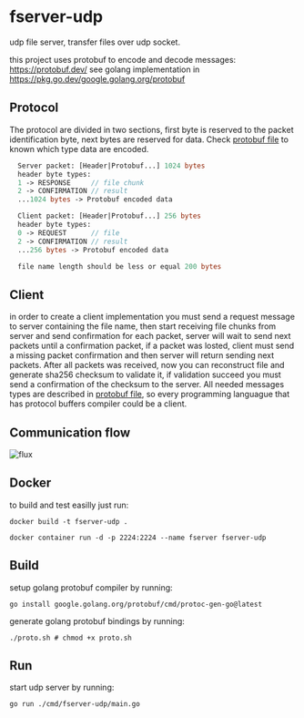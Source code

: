 # fserver-udp
udp file server, transfer files over udp socket.

this project uses protobuf to encode and decode messages: https://protobuf.dev/
see golang implementation in https://pkg.go.dev/google.golang.org/protobuf

## Protocol

The protocol are divided in two sections, first byte is reserved to the packet identification byte, next bytes are reserved for data.
Check [protobuf file](./messages.proto) to known which type data are encoded.
```protobuf
  Server packet: [Header|Protobuf...] 1024 bytes
  header byte types:
  1 -> RESPONSE     // file chunk
  2 -> CONFIRMATION // result
  ...1024 bytes -> Protobuf encoded data

  Client packet: [Header|Protobuf...] 256 bytes
  header byte types:
  0 -> REQUEST      // file
  2 -> CONFIRMATION // result
  ...256 bytes -> Protobuf encoded data

  file name length should be less or equal 200 bytes
```

## Client
in order to create a client implementation you must send a request message to server containing the file name, then 
start receiving file chunks from server and send confirmation for each packet, server will wait to send next packets
until a confirmation packet, if a packet was losted, client must send a missing packet confirmation and then server 
will return sending next packets. After all packets was received, now you can reconstruct file and generate sha256 
checksum to validate it, if validation succeed you must send a confirmation of the checksum to the server. All needed
messages types are described in [protobuf file](./messages.proto), so every programming languague that has protocol 
buffers compiler could be a client.

## Communication flow
![flux](https://github.com/Fabiokleis/fserver-udp/assets/66813406/28ad3b7d-0b9d-48da-bc71-36b4890249b4)

## Docker
to build and test easilly just run:
```shell
docker build -t fserver-udp .
```
```shell
docker container run -d -p 2224:2224 --name fserver fserver-udp
```


## Build
setup golang protobuf compiler by running:
```shell
go install google.golang.org/protobuf/cmd/protoc-gen-go@latest
```

generate golang protobuf bindings by running:
```shell
./proto.sh # chmod +x proto.sh
```

## Run
start udp server by running:
```shell
go run ./cmd/fserver-udp/main.go
```

